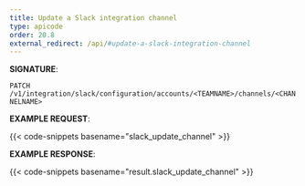 ```yaml
---
title: Update a Slack integration channel
type: apicode
order: 20.8
external_redirect: /api/#update-a-slack-integration-channel
---
```


**SIGNATURE**:

`PATCH /v1/integration/slack/configuration/accounts/<TEAMNAME>/channels/<CHANNELNAME>`

**EXAMPLE REQUEST**:

{{< code-snippets basename="slack_update_channel" >}}

**EXAMPLE RESPONSE**:

{{< code-snippets basename="result.slack_update_channel" >}}
